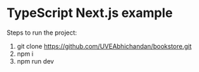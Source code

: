 # TypeScript Next.js example
Steps to run the project:
1. git clone https://github.com/UVEAbhichandan/bookstore.git
2. npm i
3. npm run dev
